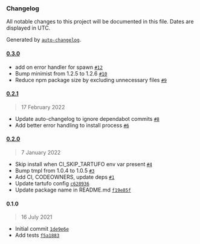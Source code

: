 ### Changelog

All notable changes to this project will be documented in this file. Dates are displayed in UTC.

Generated by [`auto-changelog`](https://github.com/CookPete/auto-changelog).

#### [0.3.0](https://github.com-personal/godaddy/tartufo-node/compare/0.2.1...0.3.0)

- add on error handler for spawn [`#12`](https://github.com-personal/godaddy/tartufo-node/pull/12)
- Bump minimist from 1.2.5 to 1.2.6 [`#10`](https://github.com-personal/godaddy/tartufo-node/pull/10)
- Reduce npm package size by excluding unnecessary files [`#9`](https://github.com-personal/godaddy/tartufo-node/pull/9)

#### [0.2.1](https://github.com-personal/godaddy/tartufo-node/compare/0.2.0...0.2.1)

> 17 February 2022

- Update auto-changelog to ignore dependabot commits [`#8`](https://github.com-personal/godaddy/tartufo-node/pull/8)
- Add better error handling to install process [`#6`](https://github.com-personal/godaddy/tartufo-node/pull/6)

#### [0.2.0](https://github.com-personal/godaddy/tartufo-node/compare/0.1.0...0.2.0)

> 7 January 2022

- Skip install when CI_SKIP_TARTUFO env var present [`#4`](https://github.com-personal/godaddy/tartufo-node/pull/4)
- Bump tmpl from 1.0.4 to 1.0.5 [`#3`](https://github.com-personal/godaddy/tartufo-node/pull/3)
- Add CI, CODEOWNERS, update deps [`#1`](https://github.com-personal/godaddy/tartufo-node/pull/1)
- Update tartufo config [`c628936`](https://github.com-personal/godaddy/tartufo-node/commit/c628936c6bffe4604dfb04d290c770cd8a130e5a)
- Update package name in README.md [`f19e85f`](https://github.com-personal/godaddy/tartufo-node/commit/f19e85ffe5892dc05fbd4019422a70a61cf6ef40)

#### 0.1.0

> 16 July 2021

- Initial commit [`1de9e6e`](https://github.com-personal/godaddy/tartufo-node/commit/1de9e6e1a0f99a78bf0ce703ba248d25fba60099)
- Add tests [`f5a1883`](https://github.com-personal/godaddy/tartufo-node/commit/f5a1883ce8c8f9c53beba62b6efabb992404d4e9)
